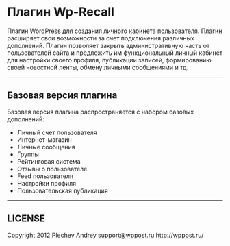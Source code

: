 # Плагин Wp-Recall

Плагин WordPress для создания личного кабинета пользователя. Плагин расширяет свои возможности за счет подключения различных дополнений. Плагин позволяет закрыть административную часть от пользователей сайта и предложить им функциональный личный кабинет для настройки своего профиля, публикации записей, формированию своей новостной ленты, обмену личными сообщениями и тд.

---

## Базовая версия плагина

Базовая версия плагина распространяется с набором базовых дополнений:
- Личный счет пользователя
- Интернет-магазин
- Личные сообщения
- Группы
- Рейтинговая система
- Отзывы о пользователе
- Feed пользователя
- Настройки профиля
- Пользовательская публикация

---

## LICENSE
Copyright 2012 Plechev Andrey <support@wppost.ru>
http://wppost.ru/


